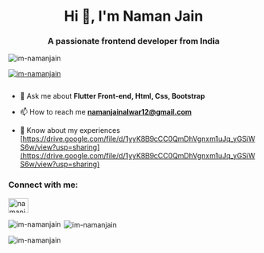 <h1 align="center">Hi 👋, I'm Naman Jain</h1>
<h3 align="center">A passionate frontend developer from India</h3>

<p align="left"> <img src="https://komarev.com/ghpvc/?username=im-namanjain&label=Profile%20views&color=0e75b6&style=flat" alt="im-namanjain" /> </p>

<p align="left"> <a href="https://github.com/ryo-ma/github-profile-trophy"><img src="https://github-profile-trophy.vercel.app/?username=im-namanjain" alt="im-namanjain" /></a> </p>

<p align="left"> <a href="https://twitter.com/" target="blank"><img src="https://img.shields.io/twitter/follow/?logo=twitter&style=for-the-badge" alt="" /></a> </p>

- 💬 Ask me about **Flutter Front-end, Html, Css, Bootstrap**

- 📫 How to reach me **namanjainalwar12@gmail.com**

- 📄 Know about my experiences [https://drive.google.com/file/d/1yyK8B9cCC0QmDhVgnxm1uJq_yGSiWS6w/view?usp=sharing](https://drive.google.com/file/d/1yyK8B9cCC0QmDhVgnxm1uJq_yGSiWS6w/view?usp=sharing)

<h3 align="left">Connect with me:</h3>
<p align="left">
<a href="https://linkedin.com/in/namanjain1211" target="blank"><img align="center" src="https://raw.githubusercontent.com/rahuldkjain/github-profile-readme-generator/master/src/images/icons/Social/linked-in-alt.svg" alt="namanjain1211" height="30" width="40" /></a>
</p>

<p><img align="left" src="https://github-readme-stats.vercel.app/api/top-langs?username=im-namanjain&show_icons=true&locale=en&layout=compact" alt="im-namanjain" /></p>

<p>&nbsp;<img align="center" src="https://github-readme-stats.vercel.app/api?username=im-namanjain&show_icons=true&locale=en" alt="im-namanjain" /></p>

<p><img align="center" src="https://github-readme-streak-stats.herokuapp.com/?user=im-namanjain&" alt="im-namanjain" /></p>

